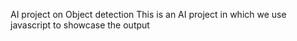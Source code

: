 AI project on Object detection 
This is an AI project in which we use javascript to showcase the output 
